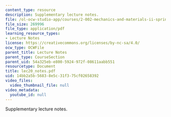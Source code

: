 ```yaml
---
content_type: resource
description: Supplementary lecture notes.
file: /ol-ocw-studio-app/courses/2-002-mechanics-and-materials-ii-spring-2004/14bb2a5b56838e5c31f375cf02658392_lec20_notes.pdf
file_size: 269996
file_type: application/pdf
learning_resource_types:
- Lecture Notes
license: https://creativecommons.org/licenses/by-nc-sa/4.0/
ocw_type: OCWFile
parent_title: Lecture Notes
parent_type: CourseSection
parent_uid: 54a325eb-e800-5924-972f-08611aabb551
resourcetype: Document
title: lec20_notes.pdf
uid: 14bb2a5b-5683-8e5c-31f3-75cf02658392
video_files:
  video_thumbnail_file: null
video_metadata:
  youtube_id: null
---
```

Supplementary lecture notes.